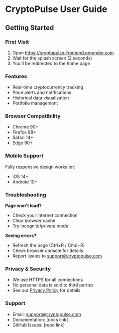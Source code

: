 # CryptoPulse User Guide

## Getting Started

### First Visit
1. Open https://cryptopulse-frontend.onrender.com
2. Wait for the splash screen (2 seconds)
3. You'll be redirected to the home page

### Features
- Real-time cryptocurrency tracking
- Price alerts and notifications
- Historical data visualization
- Portfolio management

### Browser Compatibility
- Chrome 90+
- Firefox 88+
- Safari 14+
- Edge 90+

### Mobile Support
Fully responsive design works on:
- iOS 14+
- Android 10+

### Troubleshooting

**Page won't load?**
- Check your internet connection
- Clear browser cache
- Try incognito/private mode

**Seeing errors?**
- Refresh the page (Ctrl+R / Cmd+R)
- Check browser console for details
- Report issues to support@cryptopulse.com

### Privacy & Security
- We use HTTPS for all connections
- No personal data is sold to third parties
- See our [Privacy Policy](/privacy) for details

### Support
- Email: support@cryptopulse.com
- Documentation: [docs link]
- GitHub Issues: [repo link]

